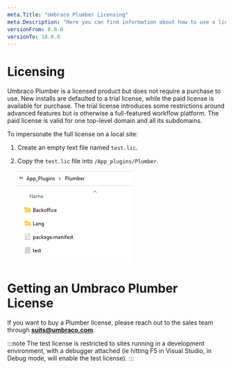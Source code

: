 ```yaml
---
meta.Title: "Umbraco Plumber Licensing"
meta.Description: "Here you can find information about how to use a license with Umbraco Plumber"
versionFrom: 8.0.0
versionTo: 10.0.0
---
```


# Licensing

Umbraco Plumber is a licensed product but does not require a purchase to use. New installs are defaulted to a trial license, while the paid license is available for purchase. The trial license introduces some restrictions around advanced features but is otherwise a full-featured workflow platform. The paid license is valid for one top-level domain and all its subdomains.

To impersonate the full license on a local site:

1. Create an empty text file named `test.lic`.
2. Copy the `test.lic` file  into `/App_plugins/Plumber`.

   ![Lic Placement](images/lic.png)
   
# Getting an Umbraco Plumber License

If you want to buy a Plumber license, please reach out to the sales team through **suits@umbraco.com**.

:::note
The test license is restricted to sites running in a development environment, with a debugger attached (ie hitting F5 in Visual Studio, in Debug mode, will enable the test license).
:::
